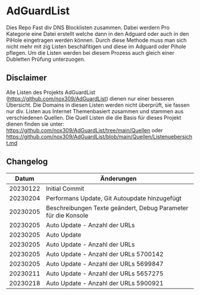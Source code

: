 
# AdGuardList

Dies Repo Fast div DNS Blocklisten zusammen. Dabei werdern Pro Kategorie eine Datei erstellt welche dann in den Adguard oder auch in den PiHole eingetragen werden können. Durch diese Methode muss man sich nicht mehr mit zig Listen beschäfitigen und diese im Adguard oder Pihole pflegen. 
Um die Listen werden bei diesem Prozess auch gleich einer Dubletten Prüfung unterzuogen.
## Disclaimer
Alle Listen des Projekts AdGuardList (https://github.com/nox309/AdGuardList) dienen nur einer besseren Übersicht.
Die Domains in diesen Listen werden nicht überprüft, sie fassen nur div. Listen aus Internet Themenbasiert zusammen 
und stammen aus verschiedenen Quellen. Die Quell Listen die die Basis für dieses Projekt dienen finden sie unter: 
https://github.com/nox309/AdGuardList/tree/main/Quellen
oder 
https://github.com/nox309/AdGuardList/blob/main/Quellen/Listenuebersicht.md
## Changelog
| Datum | Änderungen |
|--|--|
| 20230122 | Initial Commit |
| 20230204 | Performans Update, Git Autoupdate hinzugefügt |
| 20230205 | Beschreibungen Texte geändert, Debug Parameter für die Konsole |
| 20230205 | Auto Update - Anzahl der URLs |
| 20230205 | Auto Update |
| 20230205 | Auto Update - Anzahl der URLs |
| 20230205 | Auto Update - Anzahl der URLs 5700142|
| 20230205 | Auto Update - Anzahl der URLs 5699847|
| 20230211 | Auto Update - Anzahl der URLs 5657275|
| 20230218 | Auto Update - Anzahl der URLs 5900921|
